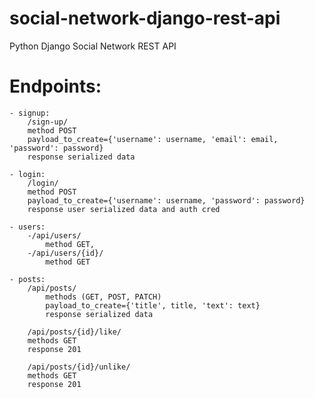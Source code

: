 # social-network-django-rest-api
Python Django Social Network REST API

# Endpoints:

    - signup:
        /sign-up/
        method POST
        payload_to_create={'username': username, 'email': email, 'password': password}
        response serialized data

    - login:
        /login/
        method POST
        payload_to_create={'username': username, 'password': password}
        response user serialized data and auth cred

    - users:
        -/api/users/
            method GET,
        -/api/users/{id}/
            method GET

    - posts:
        /api/posts/
            methods (GET, POST, PATCH)
            payload_to_create={'title', title, 'text': text}
            response serialized data

        /api/posts/{id}/like/
        methods GET
        response 201

        /api/posts/{id}/unlike/
        methods GET
        response 201
